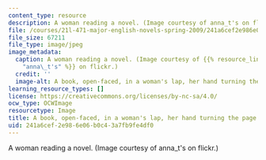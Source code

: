 ```yaml
---
content_type: resource
description: A woman reading a novel. (Image courtesy of anna_t's on flickr.)
file: /courses/21l-471-major-english-novels-spring-2009/241a6cef2e986e06b0c43a7fb9fe4df0_21l-471s09.jpg
file_size: 67211
file_type: image/jpeg
image_metadata:
  caption: A woman reading a novel. (Image courtesy of {{% resource_link "84dfcb16-0c4f-4689-9fd5-b77e9e5aa610"
    "anna\_t's" %}} on flickr.)
  credit: ''
  image-alt: A book, open-faced, in a woman's lap, her hand turning the page.
learning_resource_types: []
license: https://creativecommons.org/licenses/by-nc-sa/4.0/
ocw_type: OCWImage
resourcetype: Image
title: A book, open-faced, in a woman's lap, her hand turning the page
uid: 241a6cef-2e98-6e06-b0c4-3a7fb9fe4df0
---
```

A woman reading a novel. (Image courtesy of anna_t's on flickr.)